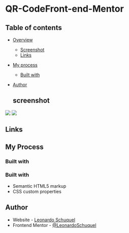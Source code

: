 # QR-CodeFront-end-Mentor

## Table of contents

- [Overview](#overview)
  - [Screenshot](#screenshot)
  - [Links](#links)
- [My process](#my-process)
  - [Built with](#built-with)
- [Author](#author)

  ## screenshot

<div>
  <img src="https://user-images.githubusercontent.com/110574761/184545099-8a6f3c96-d8b2-4a51-add5-807eeccb9e34.png">
  <img src="https://user-images.githubusercontent.com/110574761/184545101-a7a5b797-97d3-4d5a-914b-7c10de08378d.png">
</div>  

  ## Links

<div>

</div>

  ## My Process
  
  ### Built with
  
### Built with

- Semantic HTML5 markup
- CSS custom properties

## Author

- Website - [Leonardo Schuquel](https://github.com/LeonardoSchuquel)
- Frontend Mentor - [@LeonardoSchuquel](https://www.frontendmentor.io/profile/yourusername)
